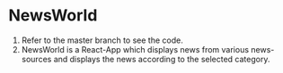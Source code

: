 # NewsWorld
1. Refer to the master branch to see the code.
2. NewsWorld is a React-App which displays news from various news-sources and displays the news according to the selected category.
